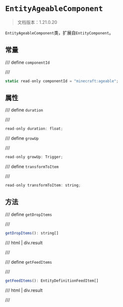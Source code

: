 # `EntityAgeableComponent`

> 文档版本：1.21.0.20

`EntityAgeableComponent`类，扩展自`EntityComponent`。

## 常量

/// define
`componentId`


///

```js
static read-only componentId = "minecraft:ageable";
```


## 属性

/// define
`duration`


///

```js
read-only duration: float;
```


/// define
`growUp`


///

```js
read-only growUp: Trigger;
```


/// define
`transformToItem`


///

```js
read-only transformToItem: string;
```


## 方法

/// define
`getDropItems`


///

```js
getDropItems(): string[]
```

/// html | div.result

///


/// define
`getFeedItems`


///

```js
getFeedItems(): EntityDefinitionFeedItem[]
```

/// html | div.result

///

